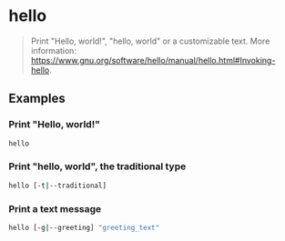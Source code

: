 # hello

> Print "Hello, world!", "hello, world" or a customizable text. More information: <https://www.gnu.org/software/hello/manual/hello.html#Invoking-hello>.

## Examples

### Print "Hello, world!"

```bash
hello
```

### Print "hello, world", the traditional type

```bash
hello [-t|--traditional]
```

### Print a text message

```bash
hello [-g|--greeting] "greeting_text"
```
